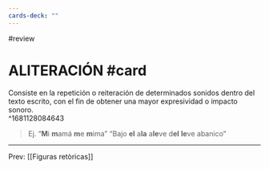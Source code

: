 ```yaml
---
cards-deck: ""
---
```

#review
# ALITERACIÓN #card

Consiste en la repetición o reiteración de determinados sonidos dentro del texto escrito, con el fin de obtener una mayor expresividad o impacto sonoro.  
^1681128084643

>Ej.
>“**M**i **m**amá **m**e **m**ima”
>“Bajo **el** a**la** a**le**ve d**el** **le**ve abanico” 

___
Prev: [[Figuras retòricas]]
